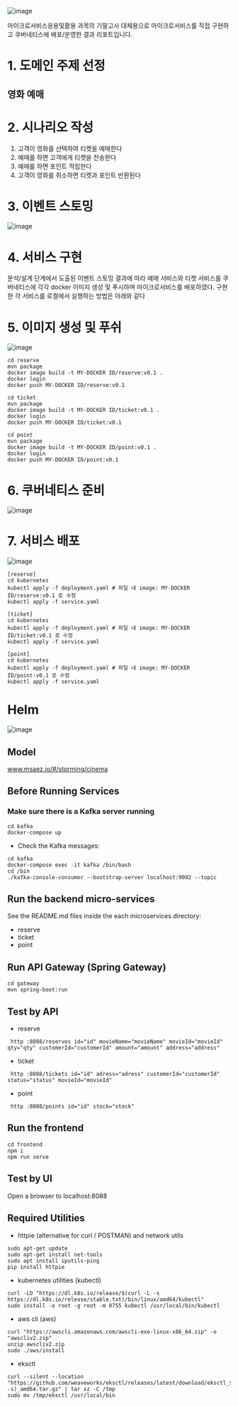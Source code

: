 
![image](https://github.com/codellie/sjcu-microservice-labs/assets/126676314/7eeb5d12-226a-4951-8213-c19143796f53)

마이크로서비스응용및활용 과목의 기말고사 대체용으로 마이크로서비스를 직접 구현하고 쿠버네티스에 배포/운영한 결과 리포트입니다.

# 1. 도메인 주제 선정
## 영화 예매



# 2. 시나리오 작성
1. 고객이 영화를 선택하여 티켓을 예매한다
2. 예매를 하면 고객에게 티켓을 전송한다
3. 예매를 하면 포인트 적립한다
4. 고객이 영화를 취소하면 티켓과 포인트 반환된다



# 3. 이벤트 스토밍

![image](https://github.com/codellie/cinema/assets/126676314/7ff7f7bd-f821-4bea-a665-0307527e7581)



# 4. 서비스 구현
분석/설계 단계에서 도출된 이벤트 스토밍 결과에 따라 예매 서비스와 티켓 서비스를 쿠버네티스에 각각 docker 이미지 생성 및 푸시하며 마이크로서비스를 배포하였다. 구현한 각 서비스를 로컬에서 실행하는 방법은 아래와 같다


# 5. 이미지 생성 및 푸쉬

![image](https://github.com/codellie/cinema/assets/126676314/a754df56-ea66-4440-bdcf-8e75cbbd06e6)

```
cd reserve
mvn package
docker image build -t MY-DOCKER ID/reserve:v0.1 .
docker login                    
docker push MY-DOCKER ID/reserve:v0.1

cd ticket
mvn package
docker image build -t MY-DOCKER ID/ticket:v0.1 .
docker login
docker push MY-DOCKER ID/ticket:v0.1

cd point
mvn package
docker image build -t MY-DOCKER ID/point:v0.1 .
docker login
docker push MY-DOCKER ID/point:v0.1
```




# 6. 쿠버네티스 준비

![image](https://github.com/codellie/cinema/assets/126676314/0794dd51-8052-4a95-9e87-e853c48b00d0)




# 7. 서비스 배포

![image](https://github.com/codellie/cinema/assets/126676314/9b40732e-d3c3-4ac5-8c4d-f823e8da3fdb)

```
[reserve]
cd kubernetes
kubectl apply -f deployment.yaml # 파일 내 image: MY-DOCKER ID/reserve:v0.1 로 수정
kubectl apply -f service.yaml

[ticket]
cd kubernetes
kubectl apply -f deployment.yaml # 파일 내 image: MY-DOCKER ID/ticket:v0.1 로 수정
kubectl apply -f service.yaml

[point]
cd kubernetes
kubectl apply -f deployment.yaml # 파일 내 image: MY-DOCKER ID/point:v0.1 로 수정
kubectl apply -f service.yaml
```



# Helm

![image](https://github.com/codellie/cinema/assets/126676314/22943cc0-3b8f-4661-a7d3-9a6b7290084d)









## Model
www.msaez.io/#/storming/cinema

## Before Running Services
### Make sure there is a Kafka server running
```
cd kafka
docker-compose up
```
- Check the Kafka messages:
```
cd kafka
docker-compose exec -it kafka /bin/bash
cd /bin
./kafka-console-consumer --bootstrap-server localhost:9092 --topic
```

## Run the backend micro-services
See the README.md files inside the each microservices directory:

- reserve
- ticket
- point


## Run API Gateway (Spring Gateway)
```
cd gateway
mvn spring-boot:run
```

## Test by API
- reserve
```
 http :8088/reserves id="id" movieName="movieName" movieId="movieId" qty="qty" customerId="customerId" amount="amount" address="address" 
```
- ticket
```
 http :8088/tickets id="id" adress="adress" customerId="customerId" status="status" movieId="movieId" 
```
- point
```
 http :8088/points id="id" stock="stock" 
```


## Run the frontend
```
cd frontend
npm i
npm run serve
```

## Test by UI
Open a browser to localhost:8088

## Required Utilities

- httpie (alternative for curl / POSTMAN) and network utils
```
sudo apt-get update
sudo apt-get install net-tools
sudo apt install iputils-ping
pip install httpie
```

- kubernetes utilities (kubectl)
```
curl -LO "https://dl.k8s.io/release/$(curl -L -s https://dl.k8s.io/release/stable.txt)/bin/linux/amd64/kubectl"
sudo install -o root -g root -m 0755 kubectl /usr/local/bin/kubectl
```

- aws cli (aws)
```
curl "https://awscli.amazonaws.com/awscli-exe-linux-x86_64.zip" -o "awscliv2.zip"
unzip awscliv2.zip
sudo ./aws/install
```

- eksctl 
```
curl --silent --location "https://github.com/weaveworks/eksctl/releases/latest/download/eksctl_$(uname -s)_amd64.tar.gz" | tar xz -C /tmp
sudo mv /tmp/eksctl /usr/local/bin
```

